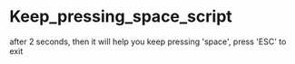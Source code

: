 # Keep_pressing_space_script
after 2 seconds, then it will help you keep pressing 'space', press 'ESC' to exit
